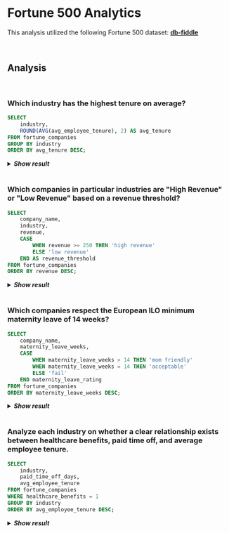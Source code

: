 # Fortune 500 Analytics
This analysis utilized the following Fortune 500 dataset: **[db-fiddle](https://www.db-fiddle.com/f/saxdDCCyos6z6UdpjeEXSJ/0)**

<br>

## Analysis

<br>

### Which industry has the highest tenure on average?
```sql
SELECT 
    industry,
    ROUND(AVG(avg_employee_tenure), 2) AS avg_tenure
FROM fortune_companies
GROUP BY industry
ORDER BY avg_tenure DESC;
```
<details>
  <summary><b><i>Show result</i></b></summary>

| industry            | avg_tenure |
|---------------------|-----------:|
| Energy              | 6.87       |
| Manufacturing       | 6.68       |
| Finance             | 6.04       |
| Technology          | 5.97       |
| Healthcare          | 5.92       |
| Retail              | 5.49       |
| Telecommunications  | 5.2        |
</details>

<br>

### Which companies in particular industries are "High Revenue" or "Low Revenue" based on a revenue threshold?
```sql
SELECT 
    company_name,
    industry,
    revenue,
    CASE 
        WHEN revenue >= 250 THEN 'high revenue'
        ELSE 'low revenue' 
    END AS revenue_threshold
FROM fortune_companies
ORDER BY revenue DESC;
```
<details>
  <summary><b><i>Show result</i></b></summary>
  
| company_name                | industry            | revenue | revenue_threshold |
|-----------------------------|---------------------|--------:|------------------:|
| Walmart Inc.                | Retail              | 523.96  | high revenue      |
| Company F                   | Technology          | 420.1   | high revenue      |
| Company B                   | Healthcare          | 400.7   | high revenue      |
| Company R                   | Technology          | 400.7   | high revenue      |
| Company J                   | Manufacturing       | 390.6   | high revenue      |
| Amazon.com Inc.             | Technology          | 386.06  | high revenue      |
| Company CC                  | Manufacturing       | 380     | high revenue      |
| Company JJ                  | Manufacturing       | 370     | high revenue      |
| Apple Inc.                  | Technology          | 365.7   | high revenue      |
| Company Q                   | Manufacturing       | 360     | high revenue      |
| Company V                   | Manufacturing       | 350.6   | high revenue      |
| Company M                   | Technology          | 340.9   | high revenue      |
| Company Y                   | Technology          | 320.9   | high revenue      |
| Company FF                  | Technology          | 300.9   | high revenue      |
| Company C                   | Manufacturing       | 300.2   | high revenue      |
| Company T                   | Energy              | 290.5   | high revenue      |
| Company E                   | Finance             | 280.7   | high revenue      |
| Company H                   | Energy              | 280.5   | high revenue      |
| Company HH                  | Energy              | 280.2   | high revenue      |
| Exxon Mobil Corporation     | Energy              | 265.01  | high revenue      |
| Company O                   | Energy              | 260.2   | high revenue      |
| Company EE                  | Finance             | 250.4   | high revenue      |
| Company X                   | Finance             | 240.4   | low revenue       |
| Company AA                  | Energy              | 240.2   | low revenue       |
| Company A                   | Retail              | 235.4   | low revenue       |
| Company L                   | Finance             | 230.4   | low revenue       |
| Company S                   | Retail              | 210.8   | low revenue       |
| Company N                   | Retail              | 200.6   | low revenue       |
| Company G                   | Retail              | 190.8   | low revenue       |
| Company GG                  | Retail              | 190.6   | low revenue       |
| Company Z                   | Retail              | 180.6   | low revenue       |
| Company K                   | Healthcare          | 180.2   | low revenue       |
| Company DD                  | Healthcare          | 170.2   | low revenue       |
| Company W                   | Healthcare          | 160.2   | low revenue       |
| JPMorgan Chase & Co.        | Finance             | 160.1   | low revenue       |
| Company D                   | Healthcare          | 150.5   | low revenue       |
| Company KK                  | Healthcare          | 150.2   | low revenue       |
| Company U                   | Telecommunications  | 140.3   | low revenue       |
| Verizon Communications Inc. | Telecommunications  | 131.88  | low revenue       |
| Company P                   | Telecommunications  | 130.5   | low revenue       |
| Company BB                  | Telecommunications  | 120.5   | low revenue       |
| Company II                  | Telecommunications  | 110.5   | low revenue       |
| Company I                   | Telecommunications  | 110.3   | low revenue       |
</details>

<br>

### Which companies respect the European ILO minimum maternity leave of 14 weeks?
```sql
SELECT 
    company_name,
    maternity_leave_weeks,
    CASE
        WHEN maternity_leave_weeks > 14 THEN 'mom friendly'
        WHEN maternity_leave_weeks = 14 THEN 'acceptable'
        ELSE 'fail'
    END maternity_leave_rating
FROM fortune_companies
ORDER BY maternity_leave_weeks DESC;
```
<details>
  <summary><b><i>Show result</i></b></summary>

| company_name              | maternity_leave_weeks | maternity_leave_rating |
|---------------------------|:---------------------:|-----------------------:|
| Company FF                | 16                    | mom friendly           |
| Company M                 | 15                    | mom friendly           |
| Company Y                 | 15                    | mom friendly           |
| Amazon.com Inc.           | 14                    | acceptable             |
| Company F                 | 14                    | acceptable             |
| Company Q                 | 14                    | acceptable             |
| Company V                 | 14                    | acceptable             |
| Company B                 | 13                    | fail                   |
| Company J                 | 13                    | fail                   |
| Company R                 | 13                    | fail                   |
| Company CC                | 13                    | fail                   |
| Apple Inc.                | 12                    | fail                   |
| JPMorgan Chase & Co.      | 12                    | fail                   |
| Company D                 | 12                    | fail                   |
| Company P                 | 12                    | fail                   |
| Company U                 | 12                    | fail                   |
| Company II                | 12                    | fail                   |
| Company JJ                | 12                    | fail                   |
| Company I                 | 11                    | fail                   |
| Company BB                | 11                    | fail                   |
| Company A                 | 10                    | fail                   |
| Company C                 | 10                    | fail                   |
| Company W                 | 10                    | fail                   |
| Company G                 | 9                     | fail                   |
| Company K                 | 9                     | fail                   |
| Company S                 | 9                     | fail                   |
| Company AA                | 9                     | fail                   |
| Company DD                | 9                     | fail                   |
| Company HH                | 9                     | fail                   |
| Walmart Inc.              | 8                     | fail                   |
| Company E                 | 8                     | fail                   |
| Company H                 | 8                     | fail                   |
| Company N                 | 8                     | fail                   |
| Company T                 | 8                     | fail                   |
| Company Z                 | 8                     | fail                   |
| Company KK                | 8                     | fail                   |
| Company L                 | 7                     | fail                   |
| Company O                 | 7                     | fail                   |
| Company X                 | 7                     | fail                   |
| Company GG                | 7                     | fail                   |
| Exxon Mobil Corporation   | 6                     | fail                   |
| Verizon Communications Inc.| 6                   | fail                   |
| Company EE                | 6                     | fail                   |

  </details>

<br>

### Analyze each industry on whether a clear relationship exists between healthcare benefits, paid time off, and average employee tenure.
```sql
SELECT
    industry,
    paid_time_off_days,
    avg_employee_tenure
FROM fortune_companies
WHERE healthcare_benefits = 1
GROUP BY industry
ORDER BY avg_employee_tenure DESC;
```
<details>
  <summary><b><i>Show result</i></b></summary>
  
| industry            | paid_time_off_days | avg_employee_tenure |
|---------------------|-------------------:|--------------------:|
| Energy              | 15                 | 7.2                 |
| Finance             | 21                 | 6.9                 |
| Retail              | 15                 | 6.2                 |
| Manufacturing       | 18                 | 5.8                 |
| Healthcare          | 22                 | 5.7                 |
| Telecommunications  | 19                 | 4.9                 |
| Technology          | 20                 | 4.5                 |
</details>
  
<br>
